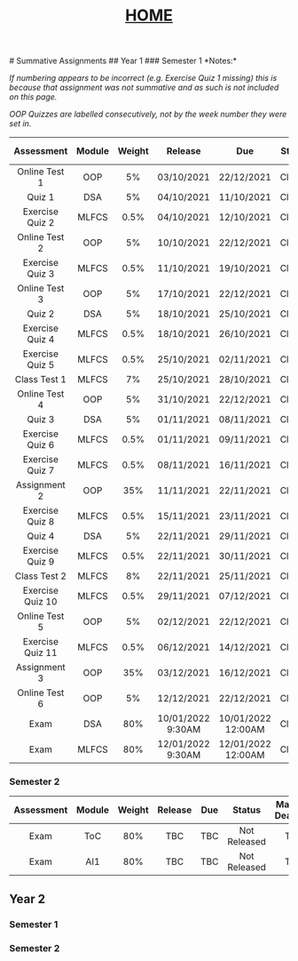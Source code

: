 <head>
    <link rel="stylesheet" href="css/main.css">
</head>
<header style="text-align:center">
<script src="js/main.js"></script>
<h1><a href="https://mattythehacker.github.io/FirstYearCSResources/"><b>HOME</b></a></h1>
</header>
# Summative Assignments
## Year 1
### Semester 1
*Notes:*

*If numbering appears to be incorrect (e.g. Exercise Quiz 1 missing) this is because that assignment was not summative and as such is not included on this page.*

*OOP Quizzes are labelled consecutively, not by the week number they were set in.*

| Assessment | Module | Weight | Release | Due | Status | Marking Deadline |
| :--: | :--: | :--: | :--: | :--: | :--: | :--: |
| Online Test 1 | OOP | 5% | 03/10/2021 | 22/12/2021 | Closed | Instant |
| Quiz 1 | DSA | 5% | 04/10/2021 | 11/10/2021 | Closed | 01/11/2021 |
| Exercise Quiz 2 | MLFCS | 0.5% | 04/10/2021 | 12/10/2021 | Closed | Instant |
| Online Test 2 | OOP | 5% | 10/10/2021 | 22/12/2021 | Closed | 12/01/2021 |
| Exercise Quiz 3 | MLFCS | 0.5% | 11/10/2021 | 19/10/2021 | Closed | Instant |
| Online Test 3 | OOP | 5% | 17/10/2021 | 22/12/2021 | Closed | 12/01/2021 |
| Quiz 2 | DSA | 5% | 18/10/2021 | 25/10/2021 | Closed | 15/11/2021
| Exercise Quiz 4 | MLFCS | 0.5% | 18/10/2021 | 26/10/2021 | Closed | Instant |
| Exercise Quiz 5 | MLFCS | 0.5% | 25/10/2021 | 02/11/2021 | Closed | Instant |
| Class Test 1 | MLFCS | 7% | 25/10/2021 | 28/10/2021 | Closed | 18/11/2021 |
| Online Test 4 | OOP | 5% | 31/10/2021 | 22/12/2021 | Closed | 12/01/2021 |
| Quiz 3 | DSA | 5% | 01/11/2021 | 08/11/2021 | Closed | 29/11/2021
| Exercise Quiz 6 | MLFCS | 0.5% | 01/11/2021 | 09/11/2021 | Closed | Instant |
| Exercise Quiz 7 | MLFCS | 0.5% | 08/11/2021 | 16/11/2021 | Closed | 07/12/2021 |
| Assignment 2 | OOP | 35% | 11/11/2021 | 22/11/2021 | Closed | 13/12/2021 |
| Exercise Quiz 8 | MLFCS | 0.5% | 15/11/2021 | 23/11/2021 | Closed | 14/12/2021 |
| Quiz 4 | DSA | 5% | 22/11/2021 | 29/11/2021 | Closed | 20/12/2021 |
| Exercise Quiz 9 | MLFCS | 0.5% | 22/11/2021 | 30/11/2021 | Closed | 21/12/2021 |
| Class Test 2 | MLFCS | 8% | 22/11/2021 | 25/11/2021 | Closed | 16/12/2021 |
| Exercise Quiz 10 | MLFCS | 0.5% | 29/11/2021 | 07/12/2021 | Closed | 30/12/2021 |
| Online Test 5 | OOP | 5% | 02/12/2021 | 22/12/2021 | Closed | Instant |
| Exercise Quiz 11 | MLFCS | 0.5% | 06/12/2021 | 14/12/2021 | Closed | 07/01/2022 |
| Assignment 3 | OOP | 35% | 03/12/2021 | 16/12/2021 | Closed | 12/01/2022 |
| Online Test 6 | OOP | 5% | 12/12/2021 | 22/12/2021 | Closed | Instant |
| Exam | DSA | 80% | 10/01/2022 9:30AM | 10/01/2022 12:00AM | Closed | 31/01/2022 |
| Exam | MLFCS | 80% | 12/01/2022 9:30AM | 12/01/2022 12:00AM | Closed | 02/02/2022 |

### Semester 2
<body>

</body>


| Assessment | Module | Weight | Release | Due | Status | Marking Deadline |
| :--: | :--: | :--: | :--: | :--: | :--: | :--: |
| Exam | ToC | 80% | TBC | TBC | Not Released | TBC |
| Exam | AI1 | 80% | TBC | TBC | Not Released | TBC |




## Year 2
### Semester 1
### Semester 2
